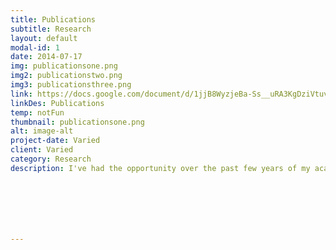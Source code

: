 ```yaml
---
title: Publications
subtitle: Research
layout: default
modal-id: 1
date: 2014-07-17
img: publicationsone.png
img2: publicationstwo.png
img3: publicationsthree.png
link: https://docs.google.com/document/d/1jjB8WyzjeBa-Ss__uRA3KgDziVtuvlkHz-wGVkWy3tY/edit?usp=sharing
linkDes: Publications
temp: notFun
thumbnail: publicationsone.png
alt: image-alt
project-date: Varied
client: Varied
category: Research
description: I've had the opportunity over the past few years of my academic career to contribute to extremely interesting research. The link below will take you to a list of my publications with access methods to the bodies of research and the following text will be a small works cited of my work. <p><a href ="https://docs.google.com/document/d/1jjB8WyzjeBa-Ss__uRA3KgDziVtuvlkHz-wGVkWy3tY/edit?usp=sharing" target="_blank">See Publications Here</a><p><p align = "left">Jesse Patterson, Jiwoong Han, Tom Cheng, Paxtan Laker, David McPherson, Joseph Menke, Allen  Yang. “Improving Usability, Efficiency, and Safety of UAV Path Planning through a Virtual Reality Interface” 18 Apr. 2019. https://arxiv.org/pdf/1904.08593.pdf<p><p align = "left">Jesse Patterson, Jiwoong Han, Tom Cheng, Paxtan Laker, David McPherson, Joseph Menke, Allen Yang. “Improving Usability, Efficiency, and Safety of UAV Path Planning through a Virtual Reality Interface” Poster Presentation;  ACM Spatial User Interaction, 19 Oct. 2019.<p><p align = "left">Paxtan Laker, Jacob Austin. “Enhancing Augmented Reality Applications with Real-Time GPS Geo-Localization for Location-Specific Data Visualization” Invited Speaker; AGU Conference, 29 Jul. 2019<p><p align = "left">Jacob Austin, Paxtan Laker. “Exploring GPU Acceleration for Rapid Visualization and Analysis of NASA Earth Science Data” Poster Presentation; AGU Conference, 24 Jul. 2019<p>







---
```

